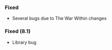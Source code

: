 <p><h3>Fixed</h3></p>
<ul>
<li>Several bugs due to The War Within changes</li>
</ul>
<p><h3>Fixed (8.1)</h3></p>
<ul>
<li>Library bug</li>
</ul>